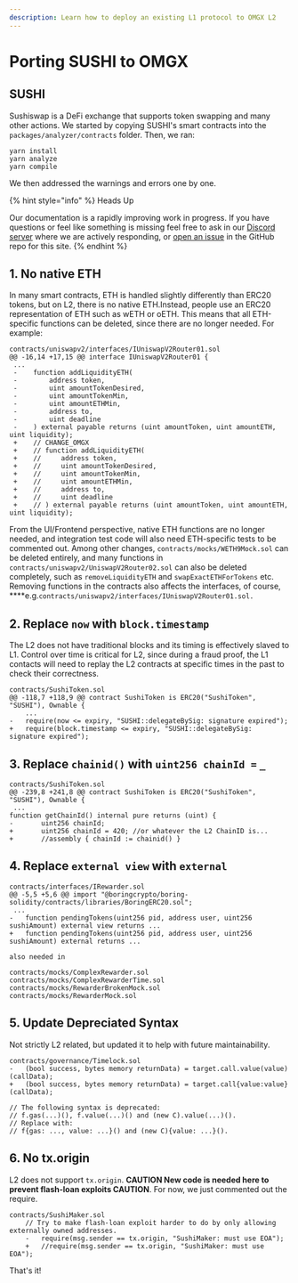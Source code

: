 ```yaml
---
description: Learn how to deploy an existing L1 protocol to OMGX L2
---
```


# Porting SUSHI to OMGX

## SUSHI

Sushiswap is a DeFi exchange that supports token swapping and many other actions. We started by copying SUSHI's smart contracts into the `packages/analyzer/contracts` folder. Then, we ran:

```
yarn install
yarn analyze
yarn compile
```

We then addressed the warnings and errors one by one.

{% hint style="info" %}
Heads Up

Our documentation is a rapidly improving work in progress. If you have questions or feel like something is missing feel free to ask in our [Discord server](https://omg.eco/support) where we are actively responding, or [open an issue](https://github.com/omgnetwork) in the GitHub repo for this site.
{% endhint %}

## **1. No native ETH**

In many smart contracts, ETH is handled slightly differently than ERC20 tokens, but on L2, there is no native ETH.Instead, people use an ERC20 representation of ETH such as wETH or oETH. This means that all ETH-specific functions can be deleted, since there are no longer needed. For example:

```text
contracts/uniswapv2/interfaces/IUniswapV2Router01.sol
@@ -16,14 +17,15 @@ interface IUniswapV2Router01 {
 ...
 -    function addLiquidityETH(
 -        address token,
 -        uint amountTokenDesired,
 -        uint amountTokenMin,
 -        uint amountETHMin,
 -        address to,
 -        uint deadline
 -    ) external payable returns (uint amountToken, uint amountETH, uint liquidity);
 +    // CHANGE_OMGX
 +    // function addLiquidityETH(
 +    //     address token,
 +    //     uint amountTokenDesired,
 +    //     uint amountTokenMin,
 +    //     uint amountETHMin,
 +    //     address to,
 +    //     uint deadline
 +    // ) external payable returns (uint amountToken, uint amountETH, uint liquidity);
```

From the UI/Frontend perspective, native ETH functions are no longer needed, and integration test code will also need ETH-specific tests to be commented out. Among other changes, `contracts/mocks/WETH9Mock.sol` can be deleted entirely, and many functions in `contracts/uniswapv2/UniswapV2Router02.sol` can also be deleted completely, such as `removeLiquidityETH` and `swapExactETHForTokens` etc. Removing functions in the contracts also affects the interfaces, of course, ****e.g.`contracts/uniswapv2/interfaces/IUniswapV2Router01.sol.`

## **2. Replace `now` with `block.timestamp`**

The L2 does not have traditional blocks and its timing is effectively slaved to L1. Control over time is critical for L2, since during a fraud proof, the L1 contacts will need to replay the L2 contracts at specific times in the past to check their correctness.

```text
contracts/SushiToken.sol
@@ -118,7 +118,9 @@ contract SushiToken is ERC20("SushiToken", "SUSHI"), Ownable { 
    ...
-   require(now <= expiry, "SUSHI::delegateBySig: signature expired");
+   require(block.timestamp <= expiry, "SUSHI::delegateBySig: signature expired");
```

## **3.** Replace `chainid()` with `uint256 chainId =` _`_`_

```text
contracts/SushiToken.sol
@@ -239,8 +241,8 @@ contract SushiToken is ERC20("SushiToken", "SUSHI"), Ownable {
 ...
function getChainId() internal pure returns (uint) {
-       uint256 chainId;
+       uint256 chainId = 420; //or whatever the L2 ChainID is...
+       //assembly { chainId := chainid() }
```

## **4.** Replace `external view` with `external`

```text
contracts/interfaces/IRewarder.sol
@@ -5,5 +5,6 @@ import "@boringcrypto/boring-solidity/contracts/libraries/BoringERC20.sol";
 ...
-   function pendingTokens(uint256 pid, address user, uint256 sushiAmount) external view returns ...
+   function pendingTokens(uint256 pid, address user, uint256 sushiAmount) external returns ...

also needed in

contracts/mocks/ComplexRewarder.sol
contracts/mocks/ComplexRewarderTime.sol
contracts/mocks/RewarderBrokenMock.sol
contracts/mocks/RewarderMock.sol 
```

## **5.** Update Depreciated Syntax

Not strictly L2 related, but updated it to help with future maintainability.

```text
contracts/governance/Timelock.sol
-   (bool success, bytes memory returnData) = target.call.value(value)(callData);
+   (bool success, bytes memory returnData) = target.call{value:value}(callData);

// The following syntax is deprecated: 
// f.gas(...)(), f.value(...)() and (new C).value(...)().
// Replace with:
// f{gas: ..., value: ...}() and (new C){value: ...}().
```

## **6.** No tx.origin

L2 does not support `tx.origin`. **CAUTION New code is needed here to prevent flash-loan exploits CAUTION**. For now, we just commented out the require.

```text
contracts/SushiMaker.sol
    // Try to make flash-loan exploit harder to do by only allowing externally owned addresses.
    -   require(msg.sender == tx.origin, "SushiMaker: must use EOA");
    +   //require(msg.sender == tx.origin, "SushiMaker: must use EOA");
```

That's it!

